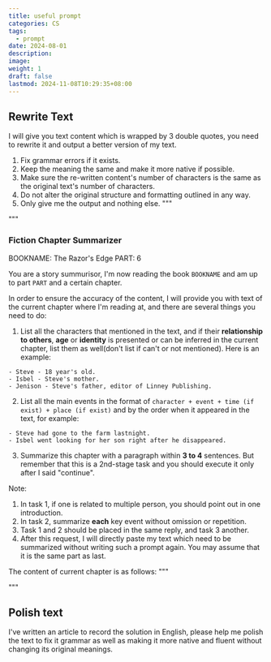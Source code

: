 ```yaml
---
title: useful prompt
categories: CS
tags:
  - prompt
date: 2024-08-01
description: 
image: 
weight: 1
draft: false
lastmod: 2024-11-08T10:29:35+08:00
---
```

## Rewrite Text

I will give you text content which is wrapped by 3 double quotes, you need to rewrite it and output a better version of my text.
1. Fix grammar errors if it exists.
2. Keep the meaning the same and make it more native if possible.
3. Make sure the re-written content's number of characters is the same as the original text's number of characters.
4. Do not alter the original structure and formatting outlined in any way.
5. Only give me the output and nothing else.
"""

"""

### Fiction Chapter Summarizer

BOOKNAME: The Razor's Edge
PART: 6

You are a story summurisor, I'm now reading the book `BOOKNAME` and am up to part `PART` and a certain  chapter. 

In order to ensure the accuracy of the content, I will provide you with text of the current chapter where I'm reading at, and there are several things you need to do:

1.  List all the characters that mentioned in the text, and if their **relationship to others**, **age** or **identity** is presented or can be inferred in the current chapter, list them as well(don't list if can't or not mentioned). Here is an example:
```
- Steve - 18 year's old.
- Isbel - Steve's mother.
- Jenison - Steve's father, editor of Linney Publishing.
```
 
2. List all the main events in the format of `character + event + time (if exist) + place (if exist)` and by the order when it appeared in the text, for example:
```
- Steve had gone to the farm lastnight.
- Isbel went looking for her son right after he disappeared.
```

3. Summarize this chapter with a paragraph within **3 to 4** sentences. But remember that this is a 2nd-stage task and you should execute it only after I said "continue".

Note:
1. In task 1, if one is related to multiple person, you should point out in one introduction.
1. In task 2, summarize **each** key event without omission or repetition. 
2. Task 1 and 2 should be placed in the same reply, and task 3 another.
3. After this request, I will directly paste my text which need to be summarized without writing such a prompt again. You may assume that it is the same part as last.

The content of current chapter is as follows:
"""

"""

## Polish text

I've written an article to record the solution in English, please help me polish the text to fix it grammar as well as making it more native and fluent without changing its original meanings.